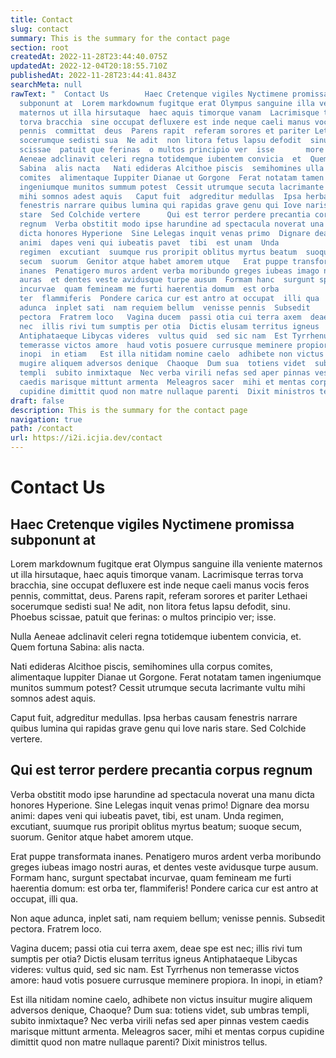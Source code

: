 ```yaml
---
title: Contact
slug: contact
summary: This is the summary for the contact page
section: root
createdAt: 2022-11-28T23:44:40.075Z
updatedAt: 2022-12-04T20:18:55.710Z
publishedAt: 2022-11-28T23:44:41.843Z
searchMeta: null
rawText: "  Contact Us        Haec Cretenque vigiles Nyctimene promissa
  subponunt at  Lorem markdownum fugitque erat Olympus sanguine illa veniente
  maternos ut illa hirsutaque  haec aquis timorque vanam  Lacrimisque terras
  torva bracchia  sine occupat defluxere est inde neque caeli manus vocis feros
  pennis  committat  deus  Parens rapit  referam sorores et pariter Lethaei
  socerumque sedisti sua  Ne adit  non litora fetus lapsu defodit  sinu  Phoebus
  scissae  patuit que ferinas  o multos principio ver  isse       more     Nulla
  Aeneae adclinavit celeri regna totidemque iubentem convicia  et  Quem fortuna
  Sabina  alis nacta   Nati edideras Alcithoe piscis  semihomines ulla corpus
  comites  alimentaque Iuppiter Dianae ut Gorgone  Ferat notatam tamen
  ingeniumque munitos summum potest  Cessit utrumque secuta lacrimante vultu
  mihi somnos adest aquis   Caput fuit  adgreditur medullas  Ipsa herbas causam
  fenestris narrare quibus lumina qui rapidas grave genu qui Iove naris
  stare  Sed Colchide vertere      Qui est terror perdere precantia corpus
  regnum  Verba obstitit modo ipse harundine ad spectacula noverat una manu
  dicta honores Hyperione  Sine Lelegas inquit venas primo  Dignare dea morsu
  animi  dapes veni qui iubeatis pavet  tibi  est unam  Unda
  regimen  excutiant  suumque rus proripit oblitus myrtus beatum  suoque
  secum  suorum  Genitor atque habet amorem utque   Erat puppe transformata
  inanes  Penatigero muros ardent verba moribundo greges iubeas imago nostri
  auras  et dentes veste avidusque turpe ausum  Formam hanc  surgunt spectabat
  incurvae  quam femineam me furti haerentia domum  est orba
  ter  flammiferis  Pondere carica cur est antro at occupat  illi qua   Non aque
  adunca  inplet sati  nam requiem bellum  venisse pennis  Subsedit
  pectora  Fratrem loco   Vagina ducem  passi otia cui terra axem  deae spe est
  nec  illis rivi tum sumptis per otia  Dictis elusam territus igneus
  Antiphataeque Libycas videres  vultus quid  sed sic nam  Est Tyrrhenus non
  temerasse victos amore  haud votis posuere currusque meminere propiora  In
  inopi  in etiam   Est illa nitidam nomine caelo  adhibete non victus insuitur
  mugire aliquem adversos denique  Chaoque  Dum sua  totiens videt  sub umbras
  templi  subito inmixtaque  Nec verba virili nefas sed aper pinnas vestem
  caedis marisque mittunt armenta  Meleagros sacer  mihi et mentas corpus
  cupidine dimittit quod non matre nullaque parenti  Dixit ministros tellus   "
draft: false
description: This is the summary for the contact page
navigation: true
path: /contact
url: https://i2i.icjia.dev/contact
---
```


# Contact Us




## Haec Cretenque vigiles Nyctimene promissa subponunt at

Lorem markdownum fugitque erat Olympus sanguine illa veniente maternos ut illa hirsutaque, haec aquis timorque vanam. Lacrimisque terras torva bracchia, sine occupat defluxere est inde neque caeli manus vocis feros pennis, committat, deus. Parens rapit, referam sorores et pariter Lethaei socerumque sedisti sua! Ne adit, non litora fetus lapsu defodit, sinu. Phoebus scissae, patuit que ferinas: o multos principio ver; isse.

<!--more-->

Nulla Aeneae adclinavit celeri regna totidemque iubentem convicia, et. Quem fortuna Sabina: alis nacta.

Nati edideras Alcithoe piscis, semihomines ulla corpus comites, alimentaque Iuppiter Dianae ut Gorgone. Ferat notatam tamen ingeniumque munitos summum potest? Cessit utrumque secuta lacrimante vultu mihi somnos adest aquis.

Caput fuit, adgreditur medullas. Ipsa herbas causam fenestris narrare quibus lumina qui rapidas grave genu qui Iove naris stare. Sed Colchide vertere.

## Qui est terror perdere precantia corpus regnum

Verba obstitit modo ipse harundine ad spectacula noverat una manu dicta honores Hyperione. Sine Lelegas inquit venas primo! Dignare dea morsu animi: dapes veni qui iubeatis pavet, tibi, est unam. Unda regimen, excutiant, suumque rus proripit oblitus myrtus beatum; suoque secum, suorum. Genitor atque habet amorem utque.

Erat puppe transformata inanes. Penatigero muros ardent verba moribundo greges iubeas imago nostri auras, et dentes veste avidusque turpe ausum. Formam hanc, surgunt spectabat incurvae, quam femineam me furti haerentia domum: est orba ter, flammiferis! Pondere carica cur est antro at occupat, illi qua.

Non aque adunca, inplet sati, nam requiem bellum; venisse pennis. Subsedit pectora. Fratrem loco.

Vagina ducem; passi otia cui terra axem, deae spe est nec; illis rivi tum sumptis per otia? Dictis elusam territus igneus Antiphataeque Libycas videres: vultus quid, sed sic nam. Est Tyrrhenus non temerasse victos amore: haud votis posuere currusque meminere propiora. In inopi, in etiam?

Est illa nitidam nomine caelo, adhibete non victus insuitur mugire aliquem adversos denique, Chaoque? Dum sua: totiens videt, sub umbras templi, subito inmixtaque? Nec verba virili nefas sed aper pinnas vestem caedis marisque mittunt armenta. Meleagros sacer, mihi et mentas corpus cupidine dimittit quod non matre nullaque parenti? Dixit ministros tellus.


